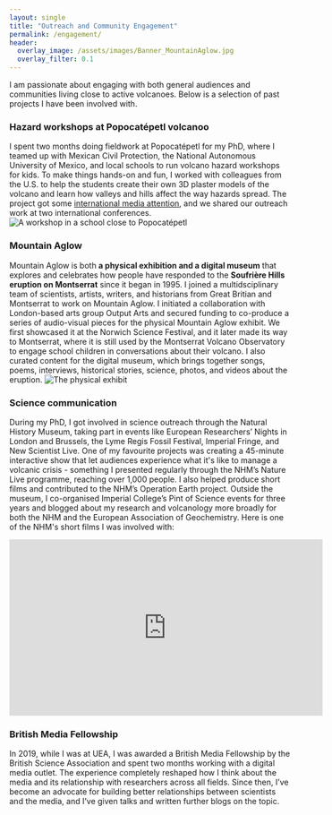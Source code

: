 ```yaml
---
layout: single
title: "Outreach and Community Engagement"
permalink: /engagement/
header:
  overlay_image: /assets/images/Banner_MountainAglow.jpg
  overlay_filter: 0.1
---
```


I am passionate about engaging with both general audiences and communities living close to active volcanoes. Below is a selection of past projects I have been involved with.

### Hazard workshops at Popocatépetl volcanoo
I spent two months doing fieldwork at Popocatépetl for my PhD, where I teamed up with Mexican Civil Protection, the National Autonomous University of Mexico, and local schools to run volcano hazard workshops for kids. To make things hands-on and fun, I worked with colleagues from the U.S. to help the students create their own 3D plaster models of the volcano and learn how valleys and hills affect the way hazards spread. The project got some [international media attention](https://www.nationalgeographic.com/culture/article/3d-printed-volcano-map-popocatepetl-mexico), and we shared our outreach work at two international conferences.
![A workshop in a school close to Popocatépetl](images/School_workshop.JPG)

### Mountain Aglow
Mountain Aglow is both **a physical exhibition and a digital museum** that explores and celebrates how people have responded to the **Soufrière Hills eruption on Montserrat** since it began in 1995. I joined a multidsciplinary team of scientists, artists, writers, and historians from Great Britian and Montserrat to work on Mountain Aglow. I initiated a collaboration with London-based arts group Output Arts and secured funding to co-produce a series of audio-visual pieces for the physical Mountain Aglow exhibit. We first showcased it at the Norwich Science Festival, and it later made its way to Montserrat, where it is still used by the Montserrat Volcano Observatory to engage school children in conversations about their volcano. I also curated content for the digital museum, which brings together songs, poems, interviews, historical stories, science, photos, and videos about the eruption. 
![The physical exhibit](images/Inside_Flow_1.jpg)

### Science communication
During my PhD, I got involved in science outreach through the Natural History Museum, taking part in events like European Researchers’ Nights in London and Brussels, the Lyme Regis Fossil Festival, Imperial Fringe, and New Scientist Live. One of my favourite projects was creating a 45-minute interactive show that let audiences experience what it's like to manage a volcanic crisis - something I presented regularly through the NHM’s Nature Live programme, reaching over 1,000 people. I also helped produce short films and contributed to the NHM’s Operation Earth project. Outside the museum, I co-organised Imperial College’s Pint of Science events for three years and blogged about my research and volcanology more broadly for both the NHM and the European Association of Geochemistry. Here is one of the NHM's short films I was involved with:

<iframe width="560" height="315" src="https://www.youtube.com/embed/5C26yLkS3Ds" title="Blue Moon video" frameborder="0" allowfullscreen></iframe>

### British Media Fellowship
In 2019, while I was at UEA, I was awarded a British Media Fellowship by the British Science Association and spent two months working with a digital media outlet. The experience completely reshaped how I think about the media and its relationship with researchers across all fields. Since then, I’ve become an advocate for building better relationships between scientists and the media, and I’ve given talks and written further blogs on the topic.
